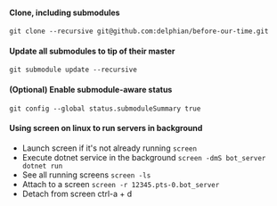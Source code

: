 #### Clone, including submodules
`git clone --recursive git@github.com:delphian/before-our-time.git`
#### Update all submodules to tip of their master
`git submodule update --recursive`
#### (Optional) Enable submodule-aware status
`git config --global status.submoduleSummary true`

#### Using screen on linux to run servers in background
* Launch screen if it's not already running
`screen`
* Execute dotnet service in the background
`screen -dmS bot_server dotnet run`
* See all running screens
`screen -ls`
* Attach to a screen
`screen -r 12345.pts-0.bot_server`
* Detach from screen
ctrl-a + d
